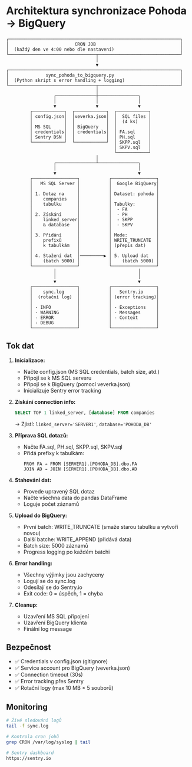 # Architektura synchronizace Pohoda → BigQuery

```
┌─────────────────────────────────────────────────────────────────┐
│                         CRON JOB                                │
│  (každý den ve 4:00 nebo dle nastavení)                         │
└─────────────────────────────────┬───────────────────────────────┘
                                  │
                                  ▼
┌─────────────────────────────────────────────────────────────────┐
│              sync_pohoda_to_bigquery.py                         │
│  (Python skript s error handling + logging)                     │
└─────────────────────────────────┬───────────────────────────────┘
                                  │
                  ┌───────────────┼───────────────┐
                  │               │               │
                  ▼               ▼               ▼
         ┌────────────┐  ┌────────────┐  ┌────────────┐
         │ config.json│  │veverka.json│  │  SQL files │
         │            │  │            │  │  (4 ks)    │
         │ MS SQL     │  │ BigQuery   │  │            │
         │ credentials│  │ credentials│  │ FA.sql     │
         │ Sentry DSN │  │            │  │ PH.sql     │
         └────────────┘  └────────────┘  │ SKPP.sql   │
                                         │ SKPV.sql   │
                                         └────────────┘
                                  │
                  ┌───────────────┴───────────────┐
                  │                               │
                  ▼                               ▼
         ┌─────────────────┐           ┌─────────────────┐
         │   MS SQL Server │           │  Google BigQuery│
         │                 │           │                 │
         │ 1. Dotaz na     │           │ Dataset: pohoda │
         │    companies    │           │                 │
         │    tabulku      │           │ Tabulky:        │
         │                 │           │  - FA           │
         │ 2. Získání      │           │  - PH           │
         │    linked_server│           │  - SKPP         │
         │    & database   │           │  - SKPV         │
         │                 │           │                 │
         │ 3. Přidání      │           │ Mode:           │
         │    prefixů      │           │ WRITE_TRUNCATE  │
         │    k tabulkám   │           │ (přepis dat)    │
         │                 │           │                 │
         │ 4. Stažení dat  │─────────▶ │ 5. Upload dat   │
         │    (batch 5000) │           │    (batch 5000) │
         └─────────────────┘           └─────────────────┘
                  │                               │
                  │                               │
                  ▼                               ▼
         ┌─────────────────┐           ┌─────────────────┐
         │    sync.log     │           │   Sentry.io     │
         │  (rotační log)  │           │ (error tracking)│
         │                 │           │                 │
         │ - INFO          │           │ - Exceptions    │
         │ - WARNING       │           │ - Messages      │
         │ - ERROR         │           │ - Context       │
         │ - DEBUG         │           │                 │
         └─────────────────┘           └─────────────────┘
```

## Tok dat

1. **Inicializace:**
   - Načte config.json (MS SQL credentials, batch size, atd.)
   - Připojí se k MS SQL serveru
   - Připojí se k BigQuery (pomocí veverka.json)
   - Inicializuje Sentry error tracking

2. **Získání connection info:**
   ```sql
   SELECT TOP 1 linked_server, [database] FROM companies
   ```
   → Zjistí: `linked_server='SERVER1'`, `database='POHODA_DB'`

3. **Příprava SQL dotazů:**
   - Načte FA.sql, PH.sql, SKPP.sql, SKPV.sql
   - Přidá prefixy k tabulkám:
     ```
     FROM FA → FROM [SERVER1].[POHODA_DB].dbo.FA
     JOIN AD → JOIN [SERVER1].[POHODA_DB].dbo.AD
     ```

4. **Stahování dat:**
   - Provede upravený SQL dotaz
   - Načte všechna data do pandas DataFrame
   - Loguje počet záznamů

5. **Upload do BigQuery:**
   - První batch: WRITE_TRUNCATE (smaže starou tabulku a vytvoří novou)
   - Další batche: WRITE_APPEND (přidává data)
   - Batch size: 5000 záznamů
   - Progress logging po každém batchi

6. **Error handling:**
   - Všechny výjimky jsou zachyceny
   - Logují se do sync.log
   - Odesílají se do Sentry.io
   - Exit code: 0 = úspěch, 1 = chyba

7. **Cleanup:**
   - Uzavření MS SQL připojení
   - Uzavření BigQuery klienta
   - Finální log message

## Bezpečnost

- ✅ Credentials v config.json (gitignore)
- ✅ Service account pro BigQuery (veverka.json)
- ✅ Connection timeout (30s)
- ✅ Error tracking přes Sentry
- ✅ Rotační logy (max 10 MB × 5 souborů)

## Monitoring

```bash
# Živé sledování logů
tail -f sync.log

# Kontrola cron jobů
grep CRON /var/log/syslog | tail

# Sentry dashboard
https://sentry.io
```
